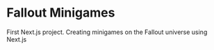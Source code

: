 # Fallout Minigames
First Next.js project. Creating minigames on the Fallout universe using Next.js

